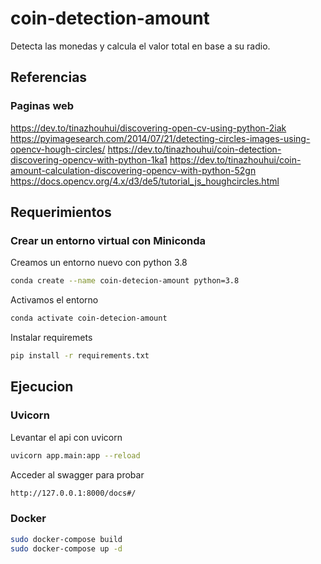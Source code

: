 # coin-detection-amount
Detecta las monedas y calcula el valor total en base a su radio.

## Referencias
### Paginas web
https://dev.to/tinazhouhui/discovering-open-cv-using-python-2iak
https://pyimagesearch.com/2014/07/21/detecting-circles-images-using-opencv-hough-circles/
https://dev.to/tinazhouhui/coin-detection-discovering-opencv-with-python-1ka1
https://dev.to/tinazhouhui/coin-amount-calculation-discovering-opencv-with-python-52gn
https://docs.opencv.org/4.x/d3/de5/tutorial_js_houghcircles.html

## Requerimientos
### Crear un entorno virtual con Miniconda
Creamos un entorno nuevo con python 3.8
```bash
conda create --name coin-detecion-amount python=3.8
```
Activamos el entorno
```bash
conda activate coin-detecion-amount
```
Instalar requiremets
```bash
pip install -r requirements.txt
```
## Ejecucion
### Uvicorn
Levantar el api con uvicorn
```bash
uvicorn app.main:app --reload
```
Acceder al swagger para probar
```bash
http://127.0.0.1:8000/docs#/
```
### Docker
```bash
sudo docker-compose build
sudo docker-compose up -d
```

